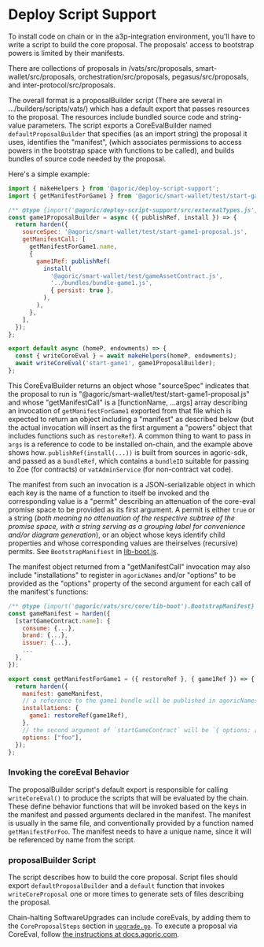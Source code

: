 # Deploy Script Support

To install code on chain or in the a3p-integration environment, you'll have to
write a script to build the core proposal. The proposals' access to bootstrap
powers is limited by their manifests.

There are collections of proposals in /vats/src/proposals,
smart-wallet/src/proposals, orchestration/src/proposals, pegasus/src/proposals,
and inter-protocol/src/proposals.

The overall format is a proposalBuilder script (There are several in
.../builders/scripts/vats/) which has a default export that passes resources to
the proposal. The resources include bundled source code and string-value
parameters. The script exports a CoreEvalBuilder named `defaultProposalBuilder`
that specifies (as an import string) the proposal it uses, identifies the
"manifest", (which associates permissions to access powers in the bootstrap
space with functions to be called), and builds bundles of source code needed by
the proposal.

Here's a simple example:

```js
import { makeHelpers } from '@agoric/deploy-script-support';
import { getManifestForGame1 } from '@agoric/smart-wallet/test/start-game1-proposal.js';

/** @type {import('@agoric/deploy-script-support/src/externalTypes.js').CoreEvalBuilder} */
const game1ProposalBuilder = async ({ publishRef, install }) => {
  return harden({
    sourceSpec: '@agoric/smart-wallet/test/start-game1-proposal.js',
    getManifestCall: [
      getManifestForGame1.name,
      {
        game1Ref: publishRef(
          install(
            '@agoric/smart-wallet/test/gameAssetContract.js',
            '../bundles/bundle-game1.js',
            { persist: true },
          ),
        ),
      },
    ],
  });
};

export default async (homeP, endowments) => {
  const { writeCoreEval } = await makeHelpers(homeP, endowments);
  await writeCoreEval('start-game1', game1ProposalBuilder);
};
```

This CoreEvalBuilder returns an object whose "sourceSpec" indicates that the
proposal to run is "@agoric/smart-wallet/test/start-game1-proposal.js" and whose
"getManifestCall" is a [functionName, ...args] array describing an invocation of
`getManifestForGame1` exported from that file which is expected to return an
object including a "manifest" as described below (but the actual invocation will
insert as the first argument a "powers" object that includes functions such as
`restoreRef`). A common thing to want to pass in `args` is a reference to code
to be installed on-chain, and the example above shows how.
`publishRef(install(...))` is built from sources in agoric-sdk, and passed as a
`bundleRef`, which contains a `bundleID` suitable for passing to Zoe (for
contracts) or `vatAdminService` (for non-contract vat code).

The manifest from such an invocation is a JSON-serializable object in which each
key is the name of a function to itself be invoked and the corresponding value
is a "permit" describing an attenuation of the core-eval promise space to be
provided as its first argument. A permit is either `true` or a string (_both
meaning no attenuation of the respective subtree of the promise space, with a
string serving as a grouping label for convenience and/or diagram generation_),
or an object whose keys identify child properties and whose corresponding values
are theirselves (recursive) permits. See `BootstrapManifiest` in
[lib-boot.js](../vats/src/core/lib-boot.js).

The manifest object returned from a "getManifestCall" invocation may also
include "installations" to register in `agoricNames` and/or "options" to be
provided as the "options" property of the second argument for each call of the
manifest's functions:
```js
/** @type {import('@agoric/vats/src/core/lib-boot').BootstrapManifest} */
const gameManifest = harden({
  [startGameContract.name]: {
    consume: {...},
    brand: {...},
    issuer: {...},
    ...
  },
});

export const getManifestForGame1 = ({ restoreRef }, { game1Ref }) => {
  return harden({
    manifest: gameManifest,
    // a reference to the game1 bundle will be published in agoricNames as "game1"
    installations: {
      game1: restoreRef(game1Ref),
    },
    // the second argument of `startGameContract` will be `{ options: ["foo"] }`
    options: ["foo"],
  });
};
```

### Invoking the coreEval Behavior

The proposalBuilder script's default export is responsible for calling
`writeCoreEval()` to produce the scripts that will be evaluated by the chain.
These define behavior functions that will be invoked based on the keys in the
manifest and passed arguments declared in the manifest. The manifest is usually
in the same file, and conventionally provided by a function named
`getManifestForFoo`. The manifest needs to have a unique name, since it will be
referenced by name from the script. 

### proposalBuilder Script

The script describes how to build the core proposal. Script files should export
`defaultProposalBuilder` and a `default` function that invokes
`writeCoreProposal` one or more times to generate sets of files describing the
proposal.

Chain-halting SoftwareUpgrades can include coreEvals, by adding them to the
`CoreProposalSteps` section in [`upgrade.go`](../../golang/cosmos/app/upgrade.go). To execute a proposal via
CoreEval, follow [the instructions at
docs.agoric.com](https://docs.agoric.com/guides/coreeval/local-testnet.html).

